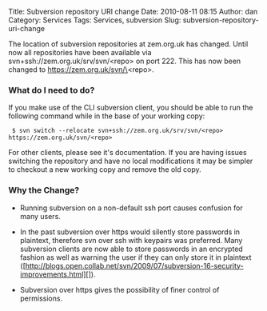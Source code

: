 Title: Subversion repository URI change
Date: 2010-08-11 08:15
Author: dan
Category: Services
Tags: Services, subversion
Slug: subversion-repository-uri-change

The location of subversion repositories at zem.org.uk has changed. Until
now all repositories have been available via
svn+ssh://zem.org.uk/srv/svn/\<repo\> on port 222. This has now been
changed to https://zem.org.uk/svn/\<repo\>.

### What do I need to do?

If you make use of the CLI subversion client, you should be able to run
the following command while in the base of your working copy:

     $ svn switch --relocate svn+ssh://zem.org.uk/srv/svn/<repo> https://zem.org.uk/svn/<repo>

For other clients, please see it's documentation. If you are having
issues switching the repository and have no local modifications it may
be simpler to checkout a new working copy and remove the old copy.

### Why the Change?

-   Running subversion on a non-default ssh port causes confusion for
    many users.

-   In the past subversion over https would silently store passwords in
    plaintext, therefore svn over ssh with keypairs was preferred. Many
    subversion clients are now able to store passwords in an encrypted
    fashion as well as warning the user if they can only store it in
    plaintext
    ([http://blogs.open.collab.net/svn/2009/07/subversion-16-security-improvements.html][]).

-   Subversion over https gives the possibility of finer control of
    permissions.

  [http://blogs.open.collab.net/svn/2009/07/subversion-16-security-improvements.html]:
    http://blogs.open.collab.net/svn/2009/07/subversion-16-security-improvements.html
